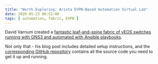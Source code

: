 ```yaml
---
title: "Worth Exploring: Arista EVPN-Based Automation Virtual Lab"
date: 2020-05-23 06:52:00
tags: [ automation, fabric, EVPN ]
---
```

David Varnum created a [fantastic leaf-and-spine fabric of vEOS switches running with GNS3 and automated with Ansible playbooks](https://overlaid.net/2019/02/19/arista-bgp-evpn-ansible-lab/).

Not only that - his blog post includes detailed setup instructions, and the [corresponding GitHub repository](https://github.com/varnumd/ansible-arista-evpn-lab) contains all the source code you need to get it up and running.
